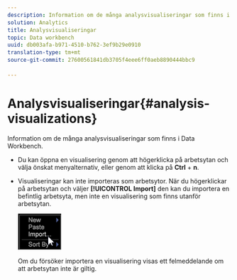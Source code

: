 ```yaml
---
description: Information om de många analysvisualiseringar som finns i Data Workbench.
solution: Analytics
title: Analysvisualiseringar
topic: Data workbench
uuid: db003afa-b971-4510-b762-3ef9b29e0910
translation-type: tm+mt
source-git-commit: 27600561841db3705f4eee6ff0aeb8890444bbc9

---
```



# Analysvisualiseringar{#analysis-visualizations}

Information om de många analysvisualiseringar som finns i Data Workbench.

* Du kan öppna en visualisering genom att högerklicka på arbetsytan och välja önskat menyalternativ, eller genom att klicka på **Ctrl** + **n**.

* Visualiseringar kan inte importeras som arbetsytor. När du högerklickar på arbetsytan och väljer **[!UICONTROL Import]** den kan du importera en befintlig arbetsyta, men inte en visualisering som finns utanför arbetsytan.

   ![](assets/import_workspace.png)

   Om du försöker importera en visualisering visas ett felmeddelande om att arbetsytan inte är giltig.
